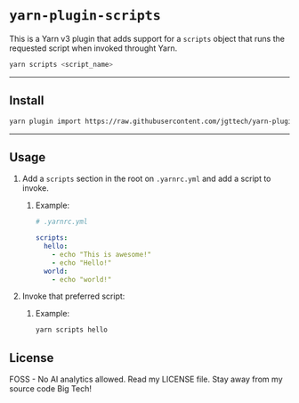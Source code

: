 # `yarn-plugin-scripts`

This is a Yarn v3 plugin that adds support for a `scripts` object that runs the requested script when invoked throught Yarn.

```bash
yarn scripts <script_name>
```

---

## Install

```bash
yarn plugin import https://raw.githubusercontent.com/jgttech/yarn-plugin-scripts/0.0.1/bundles/@yarnpkg/plugin-scripts.js
```

---

## Usage

1. Add a `scripts` section in the root on `.yarnrc.yml` and add a script to invoke.
   1. Example:
      ```yaml
      # .yarnrc.yml

      scripts:
        hello:
          - echo "This is awesome!"
          - echo "Hello!"
        world:
          - echo "world!"
      ```

2. Invoke that preferred script:
   1. Example:
      ```bash
      yarn scripts hello
      ```

## License

FOSS - No AI analytics allowed. Read my LICENSE file. Stay away from my source code Big Tech!
